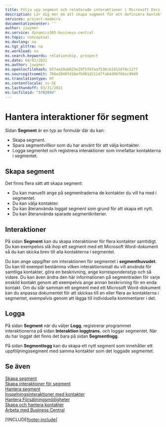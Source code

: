 ```yaml
---
title: Följa upp segment och relaterade interaktioner | Microsoft Docs
description: Lär dig mer om att skapa segment för att definiera kontaktgrupper och ange interaktioner för segment.
services: project-madeira
documentationcenter: ''
author: jswymer
ms.service: dynamics365-business-central
ms.topic: conceptual
ms.devlang: na
ms.tgt_pltfrm: na
ms.workload: na
ms.search.keywords: relationship, prospect
ms.date: 04/01/2021
ms.author: jswymer
ms.openlocfilehash: b57ae29a8825e29f5f6faaf536cb1411d74c127f
ms.sourcegitcommit: 766e2840fd16efb901d211d7fa64d96766ac99d9
ms.translationtype: HT
ms.contentlocale: sv-SE
ms.lasthandoff: 03/31/2021
ms.locfileid: "5782094"
---
```

# <a name="manage-interactions-for-segments"></a>Hantera interaktioner för segment
Sidan **Segment** är en typ av formulär där du kan:

* Skapa segment.
* Spara segmentvillkor som du har använt för att välja kontakter.
* Logga segmentet och registrera interaktioner som innefattar kontakterna i segmentet.

## <a name="segmenting"></a>Skapa segment
Det finns flera sätt att skapa segment:

* Du kan manuellt ange på segmentraderna de kontakter du vill ha med i segmentet.
* Du kan välja kontakter.
* Du kan återanvända loggat segment som grund för att skapa ett nytt.
* Du kan återanvända sparade segmentkriterier.

## <a name="interactions"></a>Interaktioner
På sidan **Segment** kan du skapa interaktioner för flera kontakter samtidigt. Du kan exempelvis slå ihop ett segment med ett Microsoft Word-dokument så du kan skicka brev till alla kontakterna i segmentet.

Du kan ange uppgifter om interaktionen för segmentet i **segmenthuvudet**. Du kan till exempel bestämma vilken interaktionsmall du vill använda för samtliga kontakter, göra en beskrivning, ange korrespondenstyp och så vidare. Du kan även ändra den här informationen på segmentraden för varje enskild kontakt genom att exempelvis ange annan beskrivning för en enda kontakt. Om du slår samman ett segment med ett Microsoft Word-dokument kan du anpassa dokumentet för att skickas till en eller flera av kontakterna i segmentet, exempelvis genom att lägga till individuella kommentarer i det.

## <a name="logging"></a>Logga
På sidan **Segment** när du väljer **Logg**, registrerar programmet interaktionerna på sidan **Interaktion loggtrans.** och loggar segmentet. När du har loggat det finns det bara på sidan **Segmentlogg**.

På sidan **Segmentlogg** kan du skapa ett nytt segment som innehåller ett uppföljningssegment med samma kontakter som det loggade segmentet.

## <a name="see-also"></a>Se även
[Skapa segment](marketing-how-create-segment.md)  
[Skapa interaktioner för segment](marketing-how-create-interactions.md)  
[Hantera segment](marketing-segments.md)  
[Inspelningsinteraktioner med kontakter](marketing-interactions.md)  
[Hantera Försäljningsmöjligheter](marketing-manage-sales-opportunities.md)  
[Skapa och hantera kontakter](marketing-contacts.md)  
[Arbeta med Business Central](ui-work-product.md)


[!INCLUDE[footer-include](includes/footer-banner.md)]